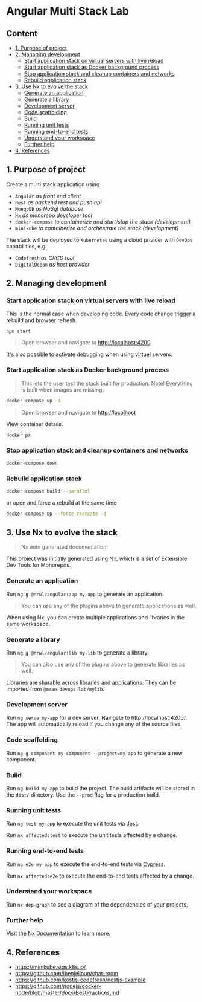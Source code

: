 # Angular Multi Stack Lab <!-- omit in toc -->

## Content <!-- omit in toc -->

- [1. Purpose of project](#1-purpose-of-project)
- [2. Managing development](#2-managing-development)
  - [Start application stack on virtual servers with live reload](#start-application-stack-on-virtual-servers-with-live-reload)
  - [Start application stack as Docker background process](#start-application-stack-as-docker-background-process)
  - [Stop application stack and cleanup containers and networks](#stop-application-stack-and-cleanup-containers-and-networks)
  - [Rebuild application stack](#rebuild-application-stack)
- [3. Use Nx to evolve the stack](#3-use-nx-to-evolve-the-stack)
  - [Generate an application](#generate-an-application)
  - [Generate a library](#generate-a-library)
  - [Development server](#development-server)
  - [Code scaffolding](#code-scaffolding)
  - [Build](#build)
  - [Running unit tests](#running-unit-tests)
  - [Running end-to-end tests](#running-end-to-end-tests)
  - [Understand your workspace](#understand-your-workspace)
  - [Further help](#further-help)
- [4. References](#4-references)

## 1. Purpose of project

Create a multi stack application using

- `Angular` _as front end client_
- `Nest` _as backend rest and push api_
- `MongoDB` _as NoSql database_
- `Nx` _as monorepo developer tool_
- `docker-compose` _to containerize and start/stop the stack (development)_
- `minikube` _to containerize and orchestrate the stack (development)_

The stack will be deployed to `Kubernetes` using a cloud privider with `DevOps` capabilities, e.g:

- `Codefresh` _as CI/CD tool_
- `DigitalOcean` _as host provider_

## 2. Managing development

### Start application stack on virtual servers with live reload

This is the normal case when developing code. Every code change trigger a rebuild and browser refresh.

```bash
npm start
```

> Open browser and navigate to <http://localhost:4200>

It's also possible to activate debugging when using virtuel servers.

### Start application stack as Docker background process

> This lets the user test the stack built for production. Note! Everything is built when images are missing.

```bash
docker-compose up -d
```

> Open browser and navigate to <http://localhost>

View container details.

```bash
docker ps
```

### Stop application stack and cleanup containers and networks

```bash
docker-compose down
```

### Rebuild application stack

```bash
docker-compose build --parallel
```

or open and force a rebuild at the same time

```bash
docker-compose up --force-recreate -d
```

## 3. Use Nx to evolve the stack

> Nx auto generated documentation!

This project was initially generated using [Nx](https://nx.dev), which is a set of Extensible Dev Tools for Monorepos.

### Generate an application

Run `ng g @nrwl/angular:app my-app` to generate an application.

> You can use any of the plugins above to generate applications as well.

When using Nx, you can create multiple applications and libraries in the same workspace.

### Generate a library

Run `ng g @nrwl/angular:lib my-lib` to generate a library.

> You can also use any of the plugins above to generate libraries as well.

Libraries are sharable across libraries and applications. They can be imported from `@mean-devops-lab/mylib`.

### Development server

Run `ng serve my-app` for a dev server. Navigate to http://localhost:4200/. The app will automatically reload if you change any of the source files.

### Code scaffolding

Run `ng g component my-component --project=my-app` to generate a new component.

### Build

Run `ng build my-app` to build the project. The build artifacts will be stored in the `dist/` directory. Use the `--prod` flag for a production build.

### Running unit tests

Run `ng test my-app` to execute the unit tests via [Jest](https://jestjs.io).

Run `nx affected:test` to execute the unit tests affected by a change.

### Running end-to-end tests

Run `ng e2e my-app` to execute the end-to-end tests via [Cypress](https://www.cypress.io).

Run `nx affected:e2e` to execute the end-to-end tests affected by a change.

### Understand your workspace

Run `nx dep-graph` to see a diagram of the dependencies of your projects.

### Further help

Visit the [Nx Documentation](https://nx.dev/angular) to learn more.

## 4. References

- <https://minikube.sigs.k8s.io/>
- <https://github.com/ibenjelloun/chat-room>
- <https://github.com/kostis-codefresh/nestjs-example>
- <https://github.com/nodejs/docker-node/blob/master/docs/BestPractices.md>
